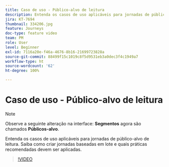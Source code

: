 ```yaml
---
title: Caso de uso - Público-alvo de leitura
description: Entenda os casos de uso aplicáveis para jornadas de público-alvo de leitura. Saiba como criar jornadas baseadas em lote e quais práticas recomendadas devem ser aplicadas.
jira: KT-7694
thumbnail: 334206.jpg
feature: Journeys
doc-type: feature video
team: PM
role: User
level: Beginner
exl-id: 7116a20e-f46a-4676-8b16-21699723828a
source-git-commit: 88499f15c1019c8f5d9531eb3a0dec3f4c1949a7
workflow-type: ht
source-wordcount: '62'
ht-degree: 100%

---
```


# Caso de uso - Público-alvo de leitura

>[!NOTE]
>Observe a seguinte alteração na interface: **Segmentos** agora são chamados **Públicos-alvo**.

Entenda os casos de uso aplicáveis para jornadas de público-alvo de leitura. Saiba como criar jornadas baseadas em lote e quais práticas recomendadas devem ser aplicadas.

>[!VIDEO](https://video.tv.adobe.com/v/334206?quality=12&learn=on)
